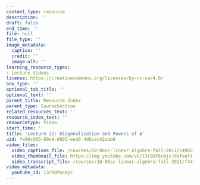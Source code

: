 ```yaml
---
content_type: resource
description: ''
draft: false
end_time: ''
file: null
file_type: ''
image_metadata:
  caption: ''
  credit: ''
  image-alt: ''
learning_resource_types:
- Lecture Videos
license: https://creativecommons.org/licenses/by-nc-sa/4.0/
ocw_type: ''
optional_tab_title: ''
optional_text: ''
parent_title: Resource Index
parent_type: CourseSection
related_resources_text: ''
resource_index_text: ''
resourcetype: Video
start_time: ''
title: 'Lecture 22: Diagonalization and Powers of A'
uid: fe80c905-60e9-0865-eea6-4d6cec42aab8
video_files:
  video_captions_file: /courses/18-06sc-linear-algebra-fall-2011/c496537d5739582a99288b4b3b92c33f_13r9QY6cmjc.vtt
  video_thumbnail_file: https://img.youtube.com/vi/13r9QY6cmjc/default.jpg
  video_transcript_file: /courses/18-06sc-linear-algebra-fall-2011/f4413747eac747af40856ef3e3f24d4e_13r9QY6cmjc.pdf
video_metadata:
  youtube_id: 13r9QY6cmjc
---
```

